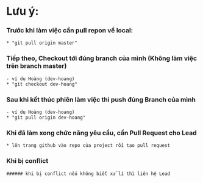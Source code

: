 # Lưu ý:

### Trước khi làm việc cần pull repon về local:
    * "git pull origin master" 

### Tiếp theo, Checkout tới đúng branch của mình (Không làm việc trên branch master)
    - ví dụ Hoàng (dev-hoang)
    * "git checkout dev-hoang"
### Sau khi kết thúc phiên làm việc thì push đúng Branch của mình
    - ví dụ Hoàng (dev-hoang)
    * "git pull origin dev-hoang"
### Khi đã làm xong chức năng yêu cầu, cần Pull Request cho Lead
    * lên trang github vào repo của project rồi tạo pull request


### Khi bị conflict
    ###### khi bị conflict nếu không biết xử lí thì liên hệ Lead
